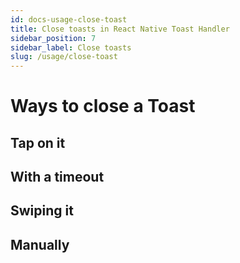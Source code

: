 ```yaml
---
id: docs-usage-close-toast
title: Close toasts in React Native Toast Handler
sidebar_position: 7
sidebar_label: Close toasts
slug: /usage/close-toast
---
```


# Ways to close a Toast

## Tap on it

## With a timeout

## Swiping it

## Manually
